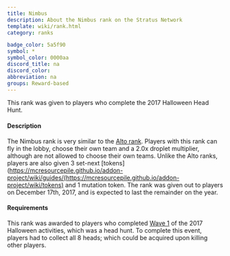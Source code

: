```yaml
---
title: Nimbus
description: About the Nimbus rank on the Stratus Network
template: wiki/rank.html
category: ranks

badge_color: 5a5f90
symbol: *
symbol_color: 0000aa
discord_title: na
discord_color: 
abbreviation: na
groups: Reward-based
---
```


This rank was given to players who complete the 2017 Halloween Head Hunt.

#### Description

The Nimbus rank is very similar to the [Alto rank](ranks/alto). Players with this rank can fly in the lobby, choose their own team and a 2.0x droplet multiplier, although are not allowed to choose their own teams. Unlike the Alto ranks, players are also given 3 set-next [tokens](https://mcresourcepile.github.io/addon-project/wiki/guides/(https://mcresourcepile.github.io/addon-project/wiki/tokens) and 1 mutation token. The rank was given out to players on December 17th, 2017, and is expected to last the remainder on the year. 

#### Requirements

This rank was awarded to players who completed [Wave 1](https://stratus.network/forums/topics/59e08fb7b393290001000095?page=1#59e099c03794ba0001000002) of the 2017 Halloween activities, which was a head hunt. To complete this event, players had to collect all 8 heads; which could be acquired upon killing other players.
